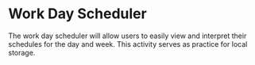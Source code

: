# Work Day Scheduler 

The work day scheduler will allow users to easily view and interpret their schedules for the day and week. This activity serves as practice for local storage.